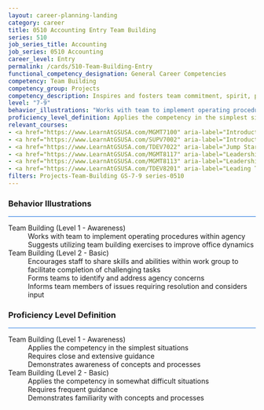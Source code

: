 ```yaml
---
layout: career-planning-landing
category: career
title: 0510 Accounting Entry Team Building
series: 510
job_series_title: Accounting
job_series: 0510 Accounting
career_level: Entry
permalink: /cards/510-Team-Building-Entry
functional_competency_designation: General Career Competencies
competency: Team Building
competency_group: Projects
competency_description: Inspires and fosters team commitment, spirit, pride, and trust; facilitates cooperation and motivates team members to accomplish group goals
level: "7-9"
behavior_illustrations: "Works with team to implement operating procedures within agency ? Suggests utilizing team building exercises to improve office dynamics ? Encourages staff to share skills and abilities within work group to facilitate completion of challenging tasks ? Forms teams to identify and address agency concerns ? Informs team members of issues requiring resolution and considers input"
proficiency_level_definition: Applies the competency in the simplest situations ? Requires close and extensive guidance ? Demonstrates awareness of concepts and processes ? Applies the competency in somewhat difficult situations ? Requires frequent guidance ? Demonstrates familiarity with concepts and processes 
relevant_courses: 
- <a href="https://www.LearnAtGSUSA.com/MGMT7100" aria-label="Introduction to Management (MGMT7099), GSU - https://www.LearnAtGSUSA.com/MGMT7100">Introduction to Management (MGMT7099), GSU</a>
- <a href="https://www.LearnAtGSUSA.com/SUPV7002" aria-label="Introduction to Supervision (SUPV7001), GSU - https://www.LearnAtGSUSA.com/SUPV7002">Introduction to Supervision (SUPV7001), GSU</a>
- <a href="https://www.LearnAtGSUSA.com/TDEV7022" aria-label="Jump Starting High Performance Teams&#58; The Fundamentals (TDEV7021), GSU - https://www.LearnAtGSUSA.com/TDEV7022">Jump Starting High Performance Teams&#58; The Fundamentals (TDEV7021), GSU</a>
- <a href="https://www.LearnAtGSUSA.com/MGMT8117" aria-label="Leadership Communication (MGMT8112), GSU - https://www.LearnAtGSUSA.com/MGMT8117">Leadership Communication (MGMT8112), GSU</a>
- <a href="https://www.LearnAtGSUSA.com/MGMT8113" aria-label="Leadership Communication (MGMT8112), GSU - https://www.LearnAtGSUSA.com/MGMT8113">Leadership Communication (MGMT8112), GSU</a>
- <a href="https://www.LearnAtGSUSA.com/TDEV8201" aria-label="Leading Teams and Groups (TDEV8200), GSU - https://www.LearnAtGSUSA.com/TDEV8201">Leading Teams and Groups (TDEV8200), GSU</a>
filters: Projects-Team-Building GS-7-9 series-0510
---
```


<div class="desktop:grid-col-6 margin-y-3">
  <div class="border-top-2 bg-white padding-3 shadow-5 height-full members-hover border-1px button-border border-top-blue radius-lg card-text-color">
    <h3>Behavior Illustrations</h3>
    <hr style="background-color: #1b74e0 !important;"/>
    <dl class="text-base card-content-color"><dt>Team Building (Level 1 - Awareness)</dt><dd>Works with team to implement operating procedures within agency </dd><dd> Suggests utilizing team building exercises to improve office dynamics</dd><dt>Team Building (Level 2 - Basic)</dt><dd>Encourages staff to share skills and abilities within work group to facilitate completion of challenging tasks </dd><dd> Forms teams to identify and address agency concerns </dd><dd> Informs team members of issues requiring resolution and considers input</dd></dl>
  </div>
</div>
<div class="desktop:grid-col-6 margin-y-3">
  <div class="border-top-2 bg-white padding-3 shadow-5 height-full members-hover border-1px button-border border-top-blue radius-lg card-text-color">
    <h3>Proficiency Level Definition</h3>
     <hr style="background-color: #1b74e0 !important;"/>
    <dl class="text-base card-content-color"><dt>Team Building (Level 1 - Awareness)</dt><dd>Applies the competency in the simplest situations </dd><dd> Requires close and extensive guidance </dd><dd> Demonstrates awareness of concepts and processes</dd><dt>Team Building (Level 2 - Basic)</dt><dd>Applies the competency in somewhat difficult situations </dd><dd> Requires frequent guidance </dd><dd> Demonstrates familiarity with concepts and processes </dd></dl>
  </div>
</div>